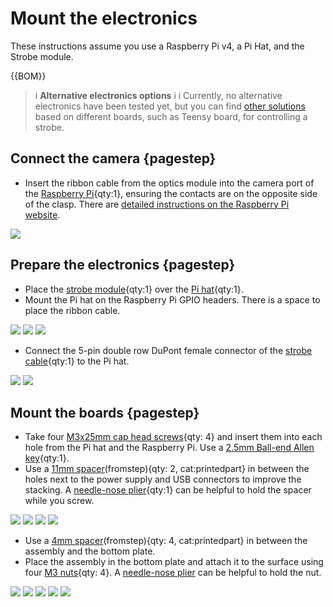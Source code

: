 # Mount the electronics

These instructions assume you use a Raspberry Pi v4, a Pi Hat, and the Strobe module.

{{BOM}}

[M3x25mm cap head screw]: parts/mech/m3x25mm-cap-head-screw.md "{cat:mechanic}"
[M3 nut]: parts/mech/m3_nut.md "{cat:mechanic}"
[Raspberry Pi]: parts/elect/rpi-v4.md "{cat:electronic}"
[Pi Hat]: parts/elect/pi-hat.md "{cat:electronic}"
[Strobe Module]: parts/elect/strobe-module.md "{cat:electronic}"
[Strobe Cable]: parts/elect/strobe-cable.md "{cat:electronic}"
[Needle-nose plier]: parts/tools/needle-nose_plier.md "{cat:tool}"
[2.5mm Ball-end Allen key]: parts/tools/2.5mmBallEndAllenKey.md "{cat:tool}"
[Spacer-S]: models/spacer-4mm.stl "{previewpage}"
[Spacer-M]: models/spacer-11mm.stl "{previewpage}"

>i **Alternative electronics options**
>i
>i Currently, no alternative electronics have been tested yet, but you can find [other solutions] based on different boards, such as Teensy board, for controlling a strobe.

[other solutions]: https://github.com/DropletKitchen/strobe "Light Strobing to Improve Images from Cameras"

## Connect the camera {pagestep}

* Insert the ribbon cable from the optics module into the camera port of the [Raspberry Pi]{qty:1}, ensuring the contacts are on the opposite side of the clasp. There are [detailed instructions on the Raspberry Pi website](https://projects.raspberrypi.org/en/projects/getting-started-with-picamera/2).

![](images/RPi_RibbonCable.jpg)

## Prepare the electronics {pagestep}

* Place the [strobe module][Strobe Module]{qty:1} over the [Pi hat][Pi Hat]{qty:1}.
* Mount the Pi hat on the Raspberry Pi GPIO headers. There is a space to place the ribbon cable.

![](images/Pi-Hat_StrobeModule.jpg)
![](images/RPi_Pi-Hat.jpg)
![](images/RPi_Pi-Hat_1.jpg)

* Connect the 5-pin double row DuPont female connector of the [strobe cable][Strobe Cable]{qty:1} to the Pi hat.

![](images/RPi_Pi-Hat_StrobeCable.jpg)
![](images/RPi_Pi-Hat_StrobeCable_1.jpg)

## Mount the boards {pagestep}

* Take four [M3x25mm cap head screws][M3x25mm cap head screw]{qty: 4} and insert them into each hole from the Pi hat and the Raspberry Pi. Use a [2.5mm Ball-end Allen key]{qty:1}.
* Use a [11mm spacer][Spacer-M](fromstep){qty: 2, cat:printedpart} in between the holes next to the power supply and USB connectors to improve the stacking. A [needle-nose plier][Needle-nose plier]{qty:1} can be helpful to hold the spacer while you screw.

![](images/prepare-electronics.jpg)
![](images/prepare-electronics_1.jpg)
![](images/prepare-electronics_2.jpg)
![](images/prepare-electronics_3.jpg)

* Use a [4mm spacer][Spacer-S](fromstep){qty: 4, cat:printedpart} in between the assembly and the bottom plate.
* Place the assembly in the bottom plate and attach it to the surface using four [M3 nuts][M3 nut]{qty: 4}. A [needle-nose plier][Needle-nose plier] can be helpful to hold the nut.

![](images/mount_spacers.jpg)
![](images/mount_boards.jpg)
![](images/mount_boards_1.jpg)
![](images/mount_boards_2.jpg)
![](images/mount_boards_3.jpg)  